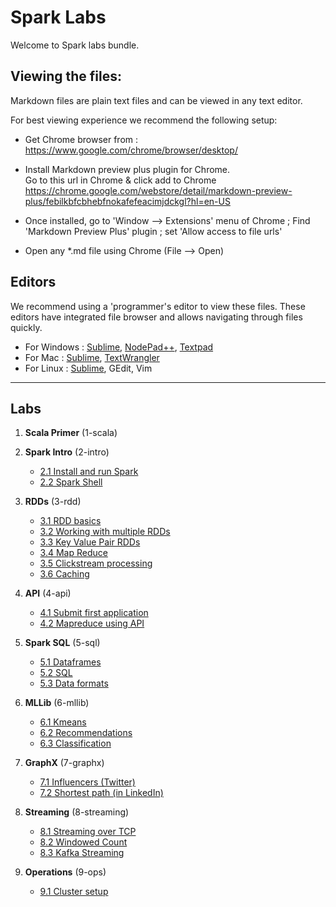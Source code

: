Spark Labs
==========
Welcome to Spark labs bundle.

Viewing the files:
-----------------
Markdown files are plain text files and can be viewed in any text editor.

For best viewing experience we recommend the following setup:
* Get Chrome browser from : https://www.google.com/chrome/browser/desktop/

* Install Markdown preview plus plugin for Chrome.  
Go to this url in Chrome & click add to Chrome
https://chrome.google.com/webstore/detail/markdown-preview-plus/febilkbfcbhebfnokafefeacimjdckgl?hl=en-US

* Once installed, go to 'Window --> Extensions' menu of Chrome ;   Find 'Markdown Preview Plus' plugin ;  set 'Allow access to file urls'

* Open any *.md file using Chrome (File --> Open)


Editors
-------
We recommend using a 'programmer's editor to view these files. These editors have integrated file browser and allows navigating through files quickly.
* For Windows : [Sublime](http://www.sublimetext.com/), [NodePad++](http://notepad-plus-plus.org/), [Textpad](http://www.textpad.com/)
* For Mac : [Sublime](http://www.sublimetext.com/),  [TextWrangler](http://www.barebones.com/products/textwrangler/)
* For Linux : [Sublime](http://www.sublimetext.com/), GEdit, Vim
----
Labs
----
1. **Scala Primer**  (1-scala)

2. **Spark Intro**  (2-intro)
    - [2.1 Install and run Spark](2-intro/2.1-install-spark.md)
    - [2.2 Spark Shell](2-intro/2.2-shell.md)

3. **RDDs**  (3-rdd)
    - [3.1 RDD basics](3-rdd/3.1-rdd-basics.md)
    - [3.2 Working with multiple RDDs](3-rdd/3.2-rdd-multi.md)
    - [3.3 Key Value Pair RDDs](3-rdd/3.3-rdd-kv.md)
    - [3.4 Map Reduce](3-rdd/3.4-mapreduce.md)
    - [3.5 Clickstream processing](3-rdd/3.5-clickstream.md)
    - [3.6 Caching](3-rdd/3.6-caching.md)

4. **API** (4-api)
    - [4.1 Submit first application](4-api/4.1-submit.md)
    - [4.2 Mapreduce using API](4-api/4.2-mapreduce.md)

5.  **Spark SQL** (5-sql)
    - [5.1 Dataframes](5-sql/5.1-dataframe.md)
    - [5.2 SQL](5-sql/5.2-sql.md)
    - [5.3 Data formats](5-sql/5.3-data-formats.md)

6. **MLLib**  (6-mllib)
    - [6.1 Kmeans](6-mllib/kmeans/README.md)
    - [6.2 Recommendations](6-mllib/recs/README.md)
    - [6.3 Classification](6-mllib/classification/README.md)

7. **GraphX** (7-graphx)
    - [7.1  Influencers (Twitter)](7-graphx/7.1-influencer.md)
    - [7.2  Shortest path (in LinkedIn)](7-graphx/7.2-shortest-path.md)

8. **Streaming** (8-streaming)
    - [8.1 Streaming over TCP](8-streaming/8.1-over-tcp/README.md)
    - [8.2 Windowed Count](8-streaming/8.2-window/README.md)
    - [8.3 Kafka Streaming](8-streaming/8.3-kafka/README.md)

9. **Operations** (9-ops)
    - [9.1 Cluster setup](9-ops/9.1-cluster-setup.md)
